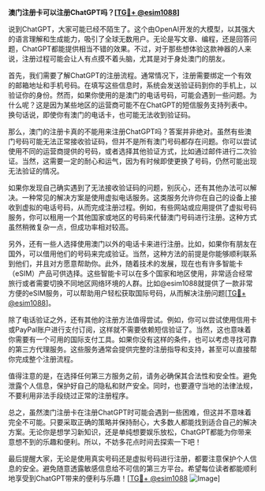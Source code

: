 **澳门注册卡可以注册ChatGPT吗？[[TG💪+ @esim1088](https://t.me/s/esim1088)]**

说到ChatGPT，大家可能已经不陌生了。这个由OpenAI开发的大模型，以其强大的语言理解和生成能力，吸引了全球无数用户。无论是写文章、编程，还是回答问题，ChatGPT都能提供相当不错的效果。不过，对于那些想体验这款神器的人来说，注册过程可能会让人有点摸不着头脑，尤其是对于身处澳门的朋友。

首先，我们需要了解ChatGPT的注册流程。通常情况下，注册需要绑定一个有效的邮箱地址和手机号码。在填写这些信息时，系统会发送验证码到你的手机上，以验证你的身份。然而，如果你使用的是澳门的电话号码，可能会遇到一些问题。为什么呢？这是因为某些地区的运营商可能不在ChatGPT的短信服务支持列表中。换句话说，即使你有澳门的电话卡，也可能无法收到验证码。

那么，澳门的注册卡真的不能用来注册ChatGPT吗？答案并非绝对。虽然有些澳门号码可能无法正常接收验证码，但并不是所有澳门号码都存在问题。你可以尝试使用不同的运营商提供的号码，或者选择其他验证方式，比如通过邮件进行二次验证。当然，这需要一定的耐心和运气，因为有时候即使更换了号码，仍然可能出现无法验证的情况。

如果你发现自己确实遇到了无法接收验证码的问题，别灰心，还有其他办法可以解决。一种常见的解决方案是使用虚拟电话服务。这类服务允许你在自己的设备上接收到虚拟的电话号码，从而完成注册过程。例如，有些网站或应用提供了虚拟号码服务，你可以租用一个其他国家或地区的号码来代替澳门号码进行注册。这种方式虽然稍微复杂一点，但成功率相对较高。

另外，还有一些人选择使用澳门以外的电话卡来进行注册。比如，如果你有朋友在国外，可以借用他们的号码来完成验证。当然，这种方法的前提是你能够顺利联系到他们，并且对方愿意帮助你。此外，随着技术的发展，现在也有许多智能卡（eSIM）产品可供选择。这些智能卡可以在多个国家和地区使用，非常适合经常旅行或者需要切换不同地区网络环境的人群。比如@esim1088就提供了一款非常方便的eSIM服务，可以帮助用户轻松获取国际号码，从而解决注册问题[[TG💪+ @esim1088](https://t.me/s/esim1088)]。

除了电话验证之外，还有其他的注册方法值得尝试。例如，你可以尝试使用信用卡或PayPal账户进行支付订阅，这样就不需要依赖短信验证了。当然，这也意味着你需要有一个可用的国际支付工具。如果你没有这样的条件，也可以考虑寻找可靠的第三方代理服务。这些服务通常会提供完整的注册指导和支持，甚至可以直接帮你完成整个注册流程。

值得注意的是，在选择任何第三方服务之前，请务必确保其合法性和安全性。避免泄露个人信息，保护好自己的隐私和财产安全。同时，也要遵守当地的法律法规，不要利用非法手段绕过正常的注册程序。

总之，虽然澳门注册卡在注册ChatGPT时可能会遇到一些困难，但这并不意味着完全不可能。只要采取正确的策略并保持耐心，大多数人都能找到适合自己的解决方案。无论你是想学习新知识，还是单纯想要娱乐放松，ChatGPT都能为你带来意想不到的乐趣和便利。所以，不妨多花点时间去探索一下吧！

最后提醒大家，无论是使用真实号码还是虚拟号码进行注册，都要注意保护个人信息的安全。避免随意透露敏感信息给不可信的第三方平台。希望每位读者都能顺利地享受到ChatGPT带来的便利与乐趣！[[TG💪+ @esim1088](https://t.me/s/esim1088) ![Image](https://i.postimg.cc/4NQfJmqS/Snipaste-2025-05-13-00-14-12.png)]